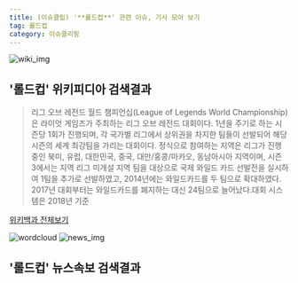 ```yaml
---
title: (이슈클립) '**롤드컵**' 관련 이슈, 기사 모아 보기
tag: 롤드컵
category: 이슈클리핑
---
```

![wiki_img](https://user-images.githubusercontent.com/42597476/44503234-41136a80-a6d0-11e8-9071-6fc6418eafe4.png)
## **'**롤드컵**'** 위키피디아 검색결과
>리그 오브 레전드 월드 챔피언십(League of Legends World Championship)은 라이엇 게임즈가 주최하는 리그 오브 레전드 대회이다. 1년을 주기로 하는 시즌당 1회가 진행되며, 각 국가별 리그에서 상위권을 차지한 팀들이 선발되어 해당 시즌의 세계 최강팀을 가리는 대회이다. 정식으로 참여하는 지역은 리그가 진행 중인 북미, 유럽, 대한민국, 중국, 대만/홍콩/마카오, 동남아시아 지역이며, 시즌 3에서는 지역 리그 미개설 지역 팀을 대상으로 국제 와일드 카드 선발전을 실시하여 1팀을 추가로 선발하였고, 2014년에는 와일드카드를 두 팀으로 확대하였다. 2017년 대회부터는 와일드카드를 폐지하는 대신 24팀으로 늘어났다.대회 시스템은 2018년 기준

<a href="https://ko.wikipedia.org/wiki/롤드컵" target="_blank">위키백과 전체보기</a>

![wordcloud](https://s3.ap-northeast-2.amazonaws.com/lyrics101-wordcloud/2018-09-28-1538112331.png)
![news_img](https://user-images.githubusercontent.com/42597476/44507050-1206f400-a6e4-11e8-8d98-7ffbfebb353f.png)
## **'**롤드컵**'** 뉴스속보 검색결과


